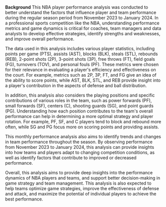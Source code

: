 **Background**
  This NBA player performance analysis was conducted to better understand the factors that 
influence player and team performance during the regular season period from November 2023 to 
January 2024. In a professional sports competition like the NBA, understanding performance metrics 
and game dynamics is critical for coaches, team managers and data analysts to develop effective 
strategies, identify strengths and weaknesses, and improve overall performance.

  The data used in this analysis includes various player statistics, including points per game 
(PTS), assists (AST), blocks (BLK), steals (STL), rebounds (REB), 2-point shots (2P), 3-point shots 
(3P), free throws (FT), field goals (FG), turnovers (TOV), and personal fouls (PF). These metrics were 
chosen for their relevance in evaluating a player's efficiency and effectiveness on the court. For 
example, metrics such as 2P, 3P, FT, and FG give an idea of the ability to score points, while AST, 
BLK, STL, and REB provide insight into a player's contribution in the aspects of defense and ball 
distribution.

  In addition, this analysis also considers the playing positions and specific contributions of 
various roles in the team, such as power forwards (PF), small forwards (SF), centers (C), shooting 
guards (SG), and point guards (PG). Understanding how each position contributes to the team's overall 
performance can help in determining a more optimal strategy and player rotation. For example, PF, SF, 
and C players tend to block and rebound more often, while SG and PG focus more on scoring points 
and providing assists.

  This monthly performance analysis also aims to identify trends and changes in team 
performance throughout the season. By observing performance from November 2023 to January 2024, 
this analysis can provide insights into how teams and players adapt to changing competition conditions, 
as well as identify factors that contribute to improved or decreased performance.

  Overall, this analysis aims to provide deep insights into the performance dynamics of NBA 
players and teams, and support better decision-making in game strategy and team management. This 
analysis is also expected to help teams optimize game strategies, improve the effectiveness of defense 
and attack, and maximize the potential of individual players to achieve the best performance.
